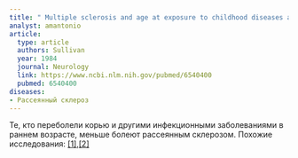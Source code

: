 ```yaml
---
title: " Multiple sclerosis and age at exposure to childhood diseases and animals: cases and their friends"
analyst: amantonio
article:
  type: article
  authors: Sullivan
  year: 1984
  journal: Neurology
  link: https://www.ncbi.nlm.nih.gov/pubmed/6540400
  pubmed: 6540400
diseases:
- Рассеянный склероз
---
```


Те, кто переболели корью и другими инфекционными заболеваниями в раннем возрасте, меньше болеют рассеянным склерозом. Похожие исследования: [[1]](https://www.ncbi.nlm.nih.gov/pubmed/3762950),[[2]](https://www.ncbi.nlm.nih.gov/pubmed/3654171)
